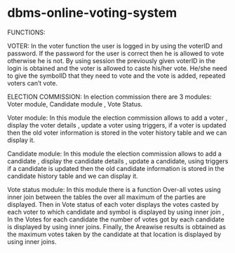 # dbms-online-voting-system
FUNCTIONS:

VOTER:
    In the voter function the user is logged in by using the voterID and password. If the password for the user is correct then he is allowed to vote otherwise he is not. By using session the previously given voterID in the login is obtained and the voter is allowed to caste his/her vote. He/she need to give the symbolID that they need to vote and the vote is added, repeated voters can’t vote.


ELECTION COMMISSION:
     In election commission there are 3 modules:
         Voter module, Candidate module , Vote Status.
         
Voter module:
In this module the election commission allows to add a voter , display the voter details , update a voter using triggers, if a voter is updated then the old voter information is stored in the voter history table and we can display it.
     
     
Candidate module:
    In this module the election commission allows to add a candidate , display the candidate details , update a candidate, using triggers if a candidate is updated then the old candidate information is stored in the candidate history table and we can display it.
    
    
Vote status module:
    In this module there is a function Over-all votes using inner join between the tables the over all maximum of the parties are displayed. Then in Vote status of each voter displays the votes casted by each voter to which candidate and symbol is displayed by using inner join , In the Votes for each candidate the number of votes got by each candidate is displayed by using inner joins. Finally, the Areawise results is obtained as the maximum votes taken by the candidate at that location is displayed by using inner joins. 
